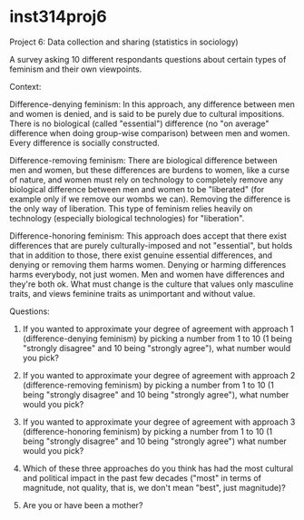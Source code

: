 # inst314proj6
Project 6: Data collection and sharing (statistics in sociology)

A survey asking 10 different respondants questions about certain types of feminism and their own viewpoints.


Context:

Difference-denying feminism: In this approach, any difference between men and women is denied, and is said to be purely due to cultural impositions. There is no biological (called "essential") difference (no "on average" difference when doing group-wise comparison) between men and women. Every difference is socially constructed.


Difference-removing feminism: There are biological difference between men and women, but these differences are burdens to women, like a curse of nature, and women must rely on technology to completely remove any biological difference between men and women to be "liberated" (for example only if we remove our wombs we can). Removing the difference is the only way of liberation. This type of feminism relies heavily on technology (especially biological technologies) for "liberation".


Difference-honoring feminism: This approach does accept that there exist differences that are purely culturally-imposed and not "essential", but holds that in addition to those, there exist genuine essential differences, and denying or removing them harms women. Denying or harming differences harms everybody, not just women. Men and women have differences and they're both ok. What must change is the culture that values only masculine traits, and views feminine traits as unimportant and without value.


Questions:

1) If you wanted to approximate your degree of agreement with approach 1 (difference-denying feminism) by picking a number from 1 to 10 (1 being "strongly disagree" and 10 being "strongly agree"), what number would you pick?

2) If you wanted to approximate your degree of agreement with approach 2 (difference-removing feminism) by picking a number from 1 to 10 (1 being "strongly disagree" and 10 being "strongly agree"), what number would you pick?

3) If you wanted to approximate your degree of agreement with approach 3 (difference-honoring feminism) by picking a number from 1 to 10 (1 being "strongly disagree" and 10 being "strongly agree") what number would you pick?

4) Which of these three approaches do you think has had the most cultural and political impact in the past few decades ("most" in terms of magnitude, not quality, that is, we don't mean "best", just magnitude)?

 5) Are you or have been a mother?
